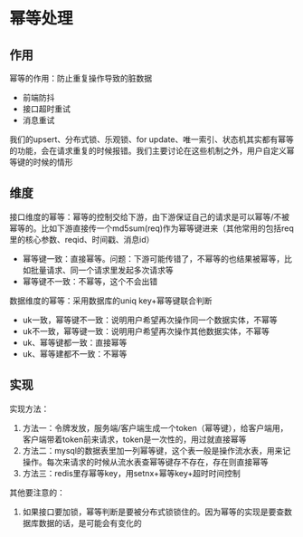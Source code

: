 # 

# 幂等处理

## 作用

幂等的作用：防止重复操作导致的脏数据
* 前端防抖
* 接口超时重试
* 消息重试

我们的upsert、分布式锁、乐观锁、for update、唯一索引、状态机其实都有幂等的功能，会在请求重复的时候报错。我们主要讨论在这些机制之外，用户自定义幂等键的时候的情形

## 维度

接口维度的幂等：幂等的控制交给下游，由下游保证自己的请求是可以幂等/不被幂等的。比如下游直接传一个md5sum(req)作为幂等键进来（其他常用的包括req里的核心参数、reqid、时间戳、消息id）
* 幂等键一致：直接幂等。问题：下游可能传错了，不幂等的也结果被幂等，比如批量请求、同一个请求里发起多次请求等
* 幂等键不一致：不幂等，这个不会出错

数据维度的幂等：采用数据库的uniq key+幂等键联合判断
* uk一致，幂等键不一致：说明用户希望再次操作同一个数据实体，不幂等
* uk不一致，幂等键一致：说明用户希望再次操作其他数据实体，不幂等
* uk、幂等键都一致：直接幂等
* uk、幂等建都不一致：不幂等


## 实现
实现方法：
1. 方法一：令牌发放，服务端/客户端生成一个token（幂等键），给客户端用，客户端带着token前来请求，token是一次性的，用过就直接幂等
2. 方法二：mysql的数据表里加一列幂等键，这个表一般是操作流水表，用来记操作。每次来请求的时候从流水表查幂等键存不存在，存在则直接幂等
3. 方法三：redis里存幂等key，用setnx+幂等key+超时时间控制

其他要注意的：
1. 如果接口要加锁，幂等判断是要被分布式锁锁住的。因为幂等的实现是要查数据库数据的话，是可能会有变化的
